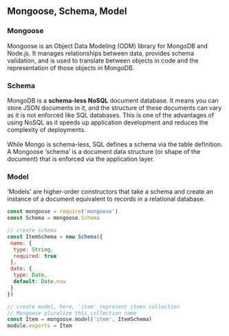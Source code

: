 ## Mongoose, Schema, Model
### Mongoose
Mongoose is an Object Data Modeling (ODM) library for MongoDB and Node.js. It manages relationships between data, 
provides schema validation, and is used to translate between objects in code and the representation of those objects in MongoDB.
### Schema
MongoDB is a **schema-less NoSQL** document database. It means you can store JSON documents in it, and the structure of these documents can vary as it is not enforced like SQL databases. This is one of the advantages of using NoSQL as it speeds up application development and reduces the complexity of deployments.</br></br>While Mongo is schema-less, SQL defines a schema via the table definition. A Mongoose ‘schema’ is a document data structure (or shape of the document) that is enforced via the application layer.
### Model
‘Models’ are higher-order constructors that take a schema and create an instance of a document equivalent to records in a relational database.
```javascript
const mongoose = require('mongoose')
const Schema = mongoose.Schema

// create schema
const ItemSchema = new Schema({
 name: {
  type: String,
  required: true
 },
 date: {
  type: Date,
  default: Date.now
 }
})

// create model, here, 'item' represent items collection
// Mongoose pluralize this collection name
const Item = mongoose.model('item', ItemSchema)
module.exports = Item
```
